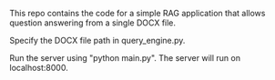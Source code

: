 This repo contains the code for a simple RAG application that allows question answering from a single DOCX file.

Specify the DOCX file path in query_engine.py.

Run the server using "python main.py". The server will run on localhost:8000.